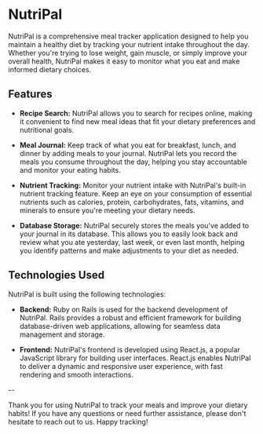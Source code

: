 # NutriPal

NutriPal is a comprehensive meal tracker application designed to help you maintain a healthy diet by tracking your nutrient intake throughout the day. Whether you're trying to lose weight, gain muscle, or simply improve your overall health, NutriPal makes it easy to monitor what you eat and make informed dietary choices.

## Features

- **Recipe Search:** NutriPal allows you to search for recipes online, making it convenient to find new meal ideas that fit your dietary preferences and nutritional goals.

- **Meal Journal:** Keep track of what you eat for breakfast, lunch, and dinner by adding meals to your journal. NutriPal lets you record the meals you consume throughout the day, helping you stay accountable and monitor your eating habits.

- **Nutrient Tracking:** Monitor your nutrient intake with NutriPal's built-in nutrient tracking feature. Keep an eye on your consumption of essential nutrients such as calories, protein, carbohydrates, fats, vitamins, and minerals to ensure you're meeting your dietary needs.

- **Database Storage:** NutriPal securely stores the meals you've added to your journal in its database. This allows you to easily look back and review what you ate yesterday, last week, or even last month, helping you identify patterns and make adjustments to your diet as needed.

## Technologies Used

NutriPal is built using the following technologies:

- **Backend:** Ruby on Rails is used for the backend development of NutriPal. Rails provides a robust and efficient framework for building database-driven web applications, allowing for seamless data management and storage.

- **Frontend:** NutriPal's frontend is developed using React.js, a popular JavaScript library for building user interfaces. React.js enables NutriPal to deliver a dynamic and responsive user experience, with fast rendering and smooth interactions.

--

Thank you for using NutriPal to track your meals and improve your dietary habits! If you have any questions or need further assistance, please don't hesitate to reach out to us. Happy tracking!